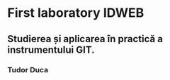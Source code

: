 # First laboratory IDWEB

## Studierea și aplicarea în practică a instrumentului GIT.

### Tudor Duca
